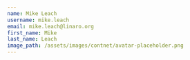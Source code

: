 ```yaml
---
name: Mike Leach
username: mike.leach
email: mike.leach@linaro.org
first_name: Mike
last_name: Leach
image_path: /assets/images/contnet/avatar-placeholder.png
---
```


